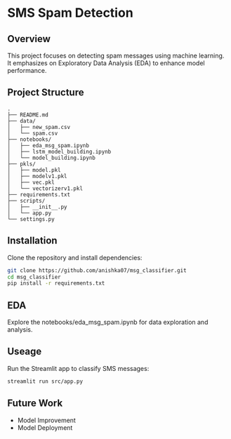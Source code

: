 # SMS Spam Detection

## Overview

This project focuses on detecting spam messages using machine learning. It emphasizes on Exploratory Data Analysis (EDA) to enhance model performance.

## Project Structure

```plaintext
.
├── README.md
├── data/
│   ├── new_spam.csv
│   └── spam.csv
├── notebooks/
│   ├── eda_msg_spam.ipynb
│   ├── lstm_model_building.ipynb
│   └── model_building.ipynb
├── pkls/
│   ├── model.pkl
│   ├── modelv1.pkl
│   ├── vec.pkl
│   └── vectorizerv1.pkl
├── requirements.txt
├── scripts/
│   ├── __init__.py
│   └── app.py
└── settings.py
```


## Installation

Clone the repository and install dependencies:

```bash
git clone https://github.com/anishka07/msg_classifier.git
cd msg_classifier
pip install -r requirements.txt
```


## EDA
Explore the notebooks/eda_msg_spam.ipynb for data exploration and analysis.

## Useage
Run the Streamlit app to classify SMS messages:
```bash
streamlit run src/app.py
```

## Future Work
- Model Improvement 
- Model Deployment